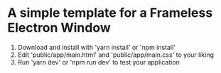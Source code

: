# A simple template for a Frameless Electron Window
1. Download and install with 'yarn install' or 'npm install'
2. Edit 'public/app/main.html' and 'public/app/main.css' to your liking
3. Run 'yarn dev' or 'npm run dev' to test your application
